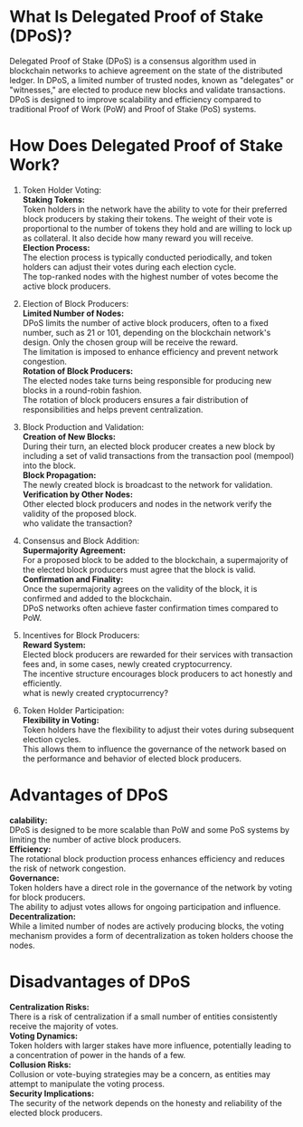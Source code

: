 # What Is Delegated Proof of Stake (DPoS)?  
Delegated Proof of Stake (DPoS) is a consensus algorithm used in blockchain networks to achieve agreement on the state of the distributed ledger. In DPoS, a limited number of trusted nodes, known as "delegates" or "witnesses," are elected to produce new blocks and validate transactions. DPoS is designed to improve scalability and efficiency compared to traditional Proof of Work (PoW) and Proof of Stake (PoS) systems.  

    


# How Does Delegated Proof of Stake Work?  
1. Token Holder Voting:  
**Staking Tokens:**  
Token holders in the network have the ability to vote for their preferred block producers by staking their tokens. 
The weight of their vote is proportional to the number of tokens they hold and are willing to lock up as collateral. It also decide how many reward you will receive.    
**Election Process:**   
The election process is typically conducted periodically, and token holders can adjust their votes during each election cycle.   
The top-ranked nodes with the highest number of votes become the active block producers.    

2. Election of Block Producers:  
**Limited Number of Nodes:**  
DPoS limits the number of active block producers, often to a fixed number, such as 21 or 101, depending on the blockchain network's design. Only the chosen group will be receive the reward.   
The limitation is imposed to enhance efficiency and prevent network congestion.  
**Rotation of Block Producers:**  
The elected nodes take turns being responsible for producing new blocks in a round-robin fashion.  
The rotation of block producers ensures a fair distribution of responsibilities and helps prevent centralization.  

3. Block Production and Validation:  
**Creation of New Blocks:**  
During their turn, an elected block producer creates a new block by including a set of valid transactions from the transaction pool (mempool) into the block.  
**Block Propagation:**  
The newly created block is broadcast to the network for validation.  
**Verification by Other Nodes:**  
Other elected block producers and nodes in the network verify the validity of the proposed block.  
who validate the transaction?  

4. Consensus and Block Addition:  
**Supermajority Agreement:**    
For a proposed block to be added to the blockchain, a supermajority of the elected block producers must agree that the block is valid.  
**Confirmation and Finality:**    
Once the supermajority agrees on the validity of the block, it is confirmed and added to the blockchain.  
DPoS networks often achieve faster confirmation times compared to PoW.  

5. Incentives for Block Producers:  
**Reward System:**  
Elected block producers are rewarded for their services with transaction fees and, in some cases, newly created cryptocurrency.  
The incentive structure encourages block producers to act honestly and efficiently.    
what is newly created cryptocurrency?  

6. Token Holder Participation:  
**Flexibility in Voting:**  
Token holders have the flexibility to adjust their votes during subsequent election cycles.  
This allows them to influence the governance of the network based on the performance and behavior of elected block producers.  











# Advantages of DPoS
**calability:**   
DPoS is designed to be more scalable than PoW and some PoS systems by limiting the number of active block producers.  
**Efficiency:**   
The rotational block production process enhances efficiency and reduces the risk of network congestion.  
**Governance:**  
Token holders have a direct role in the governance of the network by voting for block producers.  
The ability to adjust votes allows for ongoing participation and influence.  
**Decentralization:**    
While a limited number of nodes are actively producing blocks, the voting mechanism provides a form of decentralization as token holders choose the nodes.  



# Disadvantages of DPoS
**Centralization Risks:**  
There is a risk of centralization if a small number of entities consistently receive the majority of votes.  
**Voting Dynamics:**  
Token holders with larger stakes have more influence, potentially leading to a concentration of power in the hands of a few.  
**Collusion Risks:**  
Collusion or vote-buying strategies may be a concern, as entities may attempt to manipulate the voting process.  
**Security Implications:**  
The security of the network depends on the honesty and reliability of the elected block producers.  












